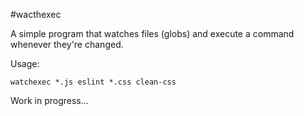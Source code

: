 #wacthexec

A simple program that watches files (globs) and
execute a command whenever they're changed.

Usage:

`watchexec *.js eslint *.css clean-css`

Work in progress...

